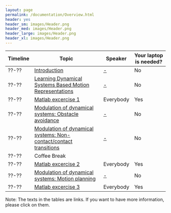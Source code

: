 ```yaml
---
layout: page
permalink: /documentation/Overview.html
header: yes
header_sm: images/Header.png
header_med: images/Header.png
header_large: images/Header.png
header_xl: images/Header.png
--- 	
```


<div class="limiter">
<div class="wrap-table100">
<div class="table100 ver3 m-b-110">
<table data-vertable="ver3">
<thead>
<tr class="row100 head">
<th class="column100 column1" data-column="column1">Timeline</th>
<th class="column100 column1" data-column="column2">Topic</th>
<th class="column100 column3" data-column="column3">Speaker</th>
<th class="column100 column4" data-column="column4">Your laptop is needed?</th>
</tr>
</thead>
<tbody>
<tr class="row100">
<td class="column100 column1" data-column="column1">??-??</td>
<td class="column100 column2" data-column="column2"> <a href="Introduction.html">Introduction</a> </td>
<td class="column100 column3" data-column="column3"><a href="about.html"> -</a></td>
<td class="column100 column4" data-column="column4">No</td>
</tr>

<tr class="row100">
<td class="column100 column1" data-column="column1">??-??</td>
<td class="column100 column2" data-column="column2">  <a href="Learning.html">Learning Dynamical Systems Based Motion Representations</a> </td>
<td class="column100 column3" data-column="column3"><a href="about.html"> -</a></td>
<td class="column100 column4" data-column="column4">No</td>
</tr>

<tr class="row100">
<td class="column100 column1" data-column="column1">??-??</td>
<td class="column100 column2" data-column="column2"> <a href="Matlab_1.html">Matlab excercise 1</a>   </td>
<td class="column100 column3" data-column="column3">Everybody</td>
<td class="column100 column4" data-column="column4">Yes</td>
</tr>

<tr class="row100">
<td class="column100 column1" data-column="column1">??-??</td>
<td class="column100 column2" data-column="column2"><a href="Modulation_obs.html">  Modulation of dynamical systems: Obstacle avoidance</a></td>
<td class="column100 column3" data-column="column3"><a href="about.html"> -</a></td>
<td class="column100 column4" data-column="column4">No</td>
</tr>

<tr class="row100">
<td class="column100 column1" data-column="column1">??-??</td>
<td class="column100 column2" data-column="column2"> <a href="Modulation_tran.html"> Modulation of dynamical systems: Non-contact/contact transitions</a> </td>
<td class="column100 column3" data-column="column3"><a href="about.html"> -</a></td>
<td class="column100 column4" data-column="column4">No</td>
</tr>

<tr class="row100">
<td class="column100 column1" data-column="column1">??-??</td>
<td class="column100 column2" data-column="column2">Coffee Break</td>
<td class="column100 column3" data-column="column3"></td>
<td class="column100 column4" data-column="column4"></td>
</tr>

<tr class="row100">
<td class="column100 column1" data-column="column1">??-??</td>
<td class="column100 column2" data-column="column2"> <a href="Matlab_2.html">Matlab excercise 2</a>   </td>
<td class="column100 column3" data-column="column3">Everybody</td>
<td class="column100 column4" data-column="column4">Yes</td>
</tr>

<tr class="row100">
<td class="column100 column1" data-column="column1">??-??</td>
<td class="column100 column2" data-column="column2"><a href="Modulation_motion.html"> Modulation of dynamical systems: Motion planning</a>  </td>
<td class="column100 column3" data-column="column3"><a href="about.html"> -</a></td>
<td class="column100 column4" data-column="column4">No</td>
</tr>

<tr class="row100">
<td class="column100 column1" data-column="column1">??-??</td>
<td class="column100 column2" data-column="column2"><a href="Matlab_3.html">Matlab excercise 3</a>   </td>
<td class="column100 column3" data-column="column3">Everybody</td>
<td class="column100 column4" data-column="column4">Yes</td>
</tr>
</tbody>
</table>
</div>
</div>
</div>


Note: The texts in the tables are links. If you want to have more information, please click on them.

<!--===============================================================================================-->	
<script src="vendor/jquery/jquery-3.2.1.min.js"></script>
<!--===============================================================================================-->
<script src="vendor/bootstrap/js/popper.js"></script>
<script src="vendor/bootstrap/js/bootstrap.min.js"></script>
<!--===============================================================================================-->
<script src="vendor/select2/select2.min.js"></script>
<!--===============================================================================================-->
<script src="js/main.js"></script>